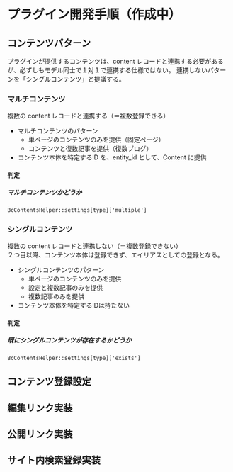 # プラグイン開発手順（作成中）

## コンテンツパターン
プラグインが提供するコンテンツは、content レコードと連携する必要があるが、必ずしもモデル同士で１対１で連携する仕様ではない。
連携しないパターンを「シングルコンテンツ」と提議する。

### マルチコンテンツ
複数の content レコードと連携する（＝複数登録できる）
- マルチコンテンツのパターン
  - 単ページのコンテンツのみを提供（固定ページ）
  - コンテンツと復数記事を提供（復数ブログ）
- コンテンツ本体を特定するID を、entity_id として、Content に提供

#### 判定
##### マルチコンテンツかどうか
	BcContentsHelper::settings[type]['multiple']


### シングルコンテンツ
複数の content レコードと連携しない（＝複数登録できない）  
２つ目以降、コンテンツ本体は登録できず、エイリアスとしての登録となる。
- シングルコンテンツのパターン
  - 単ページのコンテンツのみを提供
  - 設定と複数記事のみを提供
  - 複数記事のみを提供
- コンテンツ本体を特定するIDは持たない

#### 判定
##### 既にシングルコンテンツが存在するかどうか
	BcContentsHelper::settings[type]['exists']


## コンテンツ登録設定
## 編集リンク実装
## 公開リンク実装
## サイト内検索登録実装

